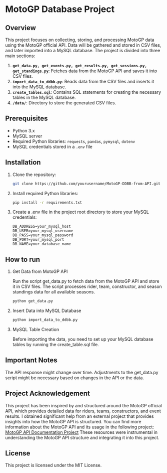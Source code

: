 # MotoGP Database Project

## Overview

This project focuses on collecting, storing, and processing MotoGP data using the MotoGP official API. Data will be gathered and stored in CSV files, and later imported into a MySQL database. The project is divided into three main sections:

1. **`get_data.py, get_events.py, get_results.py, get_sessions.py, get_standings.py`**: Fetches data from the MotoGP API and saves it into CSV files.
2. **`import_data_to_ddbb.py`**: Reads data from the CSV files and inserts it into the MySQL database.
3. **`create_tables.sql`**: Contains SQL statements for creating the necessary tables in the MySQL database.
4. **`/data/`**: Directory to store the generated CSV files.

## Prerequisites

- Python 3.x
- MySQL server
- Required Python libraries: `requests`, `pandas`, `pymysql`, `dotenv`
- MySQL credentials stored in a `.env` file

## Installation

1. Clone the repository:

   ```bash
   git clone https://github.com/yourusername/MotoGP-DDBB-from-API.git
   ```
  
2. Install required Python libraries:

   ```bash
   pip install -r requirements.txt
   ```

3. Create a .env file in the project root directory to store your MySQL credentials:

   ```
   DB_ADDRESS=your_mysql_host
   DB_USER=your_mysql_username
   DB_PASS=your_mysql_password
   DB_PORT=your_mysql_port
   DB_NAME=your_database_name
   ```

## How to run

1. Get Data from MotoGP API

   Run the script get_data.py to fetch data from the MotoGP API and store it in CSV files. The script processes rider, team, constructor, and season standings data for all available seasons.

   ```bash
   python get_data.py
   ```

2. Insert Data into MySQL Database

   ```bash
   python import_data_to_ddbb.py
   ```

4. MySQL Table Creation

   Before importing the data, you need to set up your MySQL database tables by running the create_table.sql file.

## Important Notes

The API response might change over time. Adjustments to the get_data.py script might be necessary based on changes in the API or the data.

## Project Acknowledgement

This project has been inspired by and structured around the MotoGP official API, which provides detailed data for riders, teams, constructors, and event results. I obtained significant help from an external project that provides insights into how the MotoGP API is structured. You can find more information about the MotoGP API and its usage in the following project:
[MotoGP API Documentation Project](https://github.com/micheleberardi/racingmike_motogp_import)
These resources were instrumental in understanding the MotoGP API structure and integrating it into this project.

## License

This project is licensed under the MIT License.
